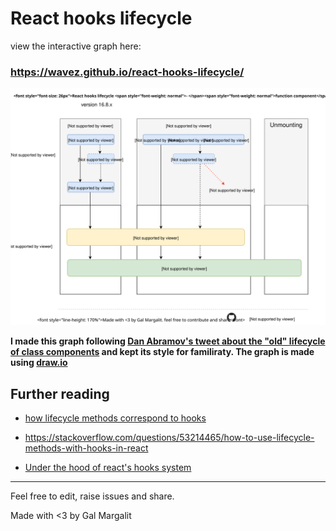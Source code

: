 # React hooks lifecycle
view the interactive graph here:
### https://wavez.github.io/react-hooks-lifecycle/

![react hooks lifecycle](https://raw.githubusercontent.com/Wavez/react-hooks-lifecycle/master/chart.svg)

**I made this graph following [Dan Abramov's tweet about the "old" lifecycle of class components](https://twitter.com/dan_abramov/status/981712092611989509) and kept its style for familiraty.
The graph is made using [draw.io](https://draw.io)**

## Further reading
- [how lifecycle methods correspond to hooks](https://reactjs.org/docs/hooks-faq.html#how-do-lifecycle-methods-correspond-to-hooks)

- https://stackoverflow.com/questions/53214465/how-to-use-lifecycle-methods-with-hooks-in-react

- [Under the hood of react's hooks system](https://medium.com/the-guild/under-the-hood-of-reacts-hooks-system-eb59638c9dba)
---
Feel free to edit, raise issues and share.

Made with <3 by Gal Margalit



